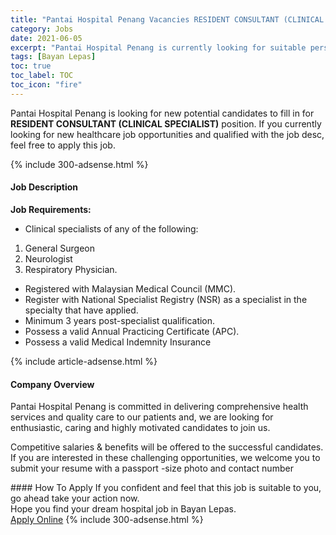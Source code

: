 ```yaml
---
title: "Pantai Hospital Penang Vacancies RESIDENT CONSULTANT (CLINICAL SPECIALIST)" 
category: Jobs 
date: 2021-06-05 
excerpt: "Pantai Hospital Penang is currently looking for suitable person to fill in the RESIDENT CONSULTANT (CLINICAL SPECIALIST) which positioned at Bayan Lepas" 
tags: [Bayan Lepas] 
toc: true 
toc_label: TOC 
toc_icon: "fire" 
--- 
```


<p>Pantai Hospital Penang is looking for new potential candidates to fill in for <b>RESIDENT CONSULTANT (CLINICAL SPECIALIST)</b> position. If you currently looking for new healthcare job opportunities and qualified with the job desc, feel free to apply this job.
</p>{% include 300-adsense.html %} 
<div><div><h4>Job Description</h4></div><div><div><span><div><p><strong>Job Requirements:</strong></p><ul><li>Clinical specialists of any of the following:</li></ul><ol><li>General Surgeon</li><li>Neurologist</li><li>Respiratory Physician.</li></ol><ul><li>Registered with Malaysian Medical Council (MMC).</li><li>Register with National Specialist Registry (NSR) as a specialist in the specialty that have applied.</li><li>Minimum 3 years post-specialist qualification.</li><li>Possess a valid Annual Practicing Certificate (APC).</li><li>Possess a valid Medical Indemnity Insurance&#160;</li></ul></div></span></div></div></div> 
{% include article-adsense.html %} 
<div><div><h4>Company Overview</h4></div><div><div><span><div><p>Pantai Hospital Penang is committed in delivering comprehensive health services and quality care to our patients and, we are looking for enthusiastic, caring and highly motivated candidates to join us.</p><p>Competitive salaries&#160;&amp; benefits&#160;will be offered to the successful candidates. If you are interested in these challenging opportunities, we welcome you&#160;to submit your resume with a passport -size photo and contact number</p></div></span></div></div></div> 
#### How To Apply 
If you confident and feel that this job is suitable to you, go ahead take your action now. <br/> 
Hope you find your dream hospital job in Bayan Lepas. <br/> 
<a href="https://www.jobstreet.com.my/en/job/resident-consultant-clinical-specialist-4560190?jobId=jobstreet-my-job-4560190" class="btn btn--warning" target="_blank" rel="nofollow noopenner">Apply Online</a> 
{% include 300-adsense.html %} 